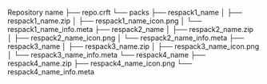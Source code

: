 Repository name
├── repo.crft
└── packs
    ├── respack1_name
    │   ├── respack1_name.zip
    │   ├── respack1_name_icon.png
    │   └── respack1_name_info.meta
    ├── respack2_name
    │   ├── respack2_name.zip
    │   ├── respack2_name_icon.png
    │   └── respack2_name_info.meta
    ├── respack3_name
    │   ├── respack3_name.zip
    │   ├── respack3_name_icon.png
    │   └── respack3_name_info.meta
    └── respack4_name
        ├── respack4_name.zip
        ├── respack4_name_icon.png
        └── respack4_name_info.meta
